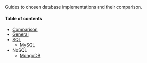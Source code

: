 Guides to chosen database implementations and their comparison.

#### Table of contents
* [Comparison](/databases/comparison.md)
* [General](/databases/general.md)
* [SQL](/..)
	* [MySQL](/databases/sql/mysql.md)
* NoSQL
    * [MongoDB](/databases/nosql/mongodb.md)